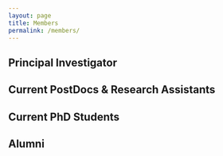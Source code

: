 ```yaml
---
layout: page
title: Members
permalink: /members/
---
```


<h2>Principal Investigator</h2>



<h2>Current PostDocs & Research Assistants</h2>



<h2>Current PhD Students</h2>



<h2>Alumni</h2>



